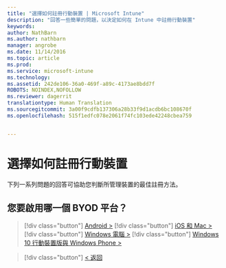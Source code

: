 ```yaml
---
title: "選擇如何註冊行動裝置 | Microsoft Intune"
description: "回答一些簡單的問題，以決定如何在 Intune 中註冊行動裝置"
keywords: 
author: NathBarn
ms.author: nathbarn
manager: angrobe
ms.date: 11/14/2016
ms.topic: article
ms.prod: 
ms.service: microsoft-intune
ms.technology: 
ms.assetid: 242de106-36a0-469f-a89c-4173ae8bdd7f
ROBOTS: NOINDEX,NOFOLLOW
ms.reviewer: dagerrit
translationtype: Human Translation
ms.sourcegitcommit: 3a00f9cdfb137306a28b33f9d1acdb6bc108670f
ms.openlocfilehash: 515f1edfc078e2061f74fc103ede42248cbea759


---
```

# <a name="choose-how-to-enroll-mobile-devices"></a>選擇如何註冊行動裝置

下列一系列問題的回答可協助您判斷所管理裝置的最佳註冊方法。

## <a name="which-byod-platform-do-you-want-to-enable"></a>**您要啟用哪一個 BYOD 平台？**

> [!div class="button"]
[Android >](/intune/deploy-use/set-up-android-management-with-microsoft-intune)
> [!div class="button"]
[iOS 和 Mac >](/intune/deploy-use/set-up-ios-and-mac-management-with-microsoft-intune)
> [!div class="button"]
[Windows 電腦 >](/intune/deploy-use/set-up-windows-device-management-with-microsoft-intune)
> [!div class="button"]
[Windows 10 行動裝置版與 Windows Phone >](/intune/deploy-use/set-up-windows-phone-management-with-microsoft-intune)


> [!div class="button"]
[< 返回](choose-how-to-enroll-devices1.md)



<!--HONumber=Nov16_HO3-->


